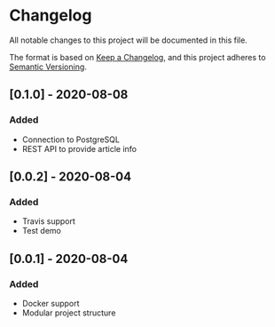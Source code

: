 # Changelog

All notable changes to this project will be documented in this file.

The format is based on [Keep a Changelog](https://keepachangelog.com/en/1.0.0/), and this project adheres to [Semantic Versioning](https://semver.org/spec/v2.0.0.html).

## [0.1.0] - 2020-08-08

### Added

- Connection to PostgreSQL
- REST API to provide article info


## [0.0.2] - 2020-08-04

### Added

- Travis support
- Test demo

## [0.0.1] - 2020-08-04

### Added

- Docker support
- Modular project structure
